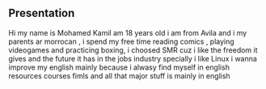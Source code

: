 ## Presentation

Hi my name is Mohamed Kamil am 18 years old  i am from Avila and i my parents ar morrocan  , i spend my free time reading comics , playing videogames and  practicing boxing, i choosed SMR cuz i like the freedom it gives and the future it has in the jobs industry specially i like Linux 
i wanna improve my english mainly because i alwasy find myself in english resources courses fimls and all that major stuff is mainly in english
